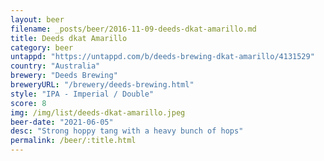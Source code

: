 ```yaml
---
layout: beer
filename: _posts/beer/2016-11-09-deeds-dkat-amarillo.md
title: Deeds dkat Amarillo
category: beer
untappd: "https://untappd.com/b/deeds-brewing-dkat-amarillo/4131529"
country: "Australia"
brewery: "Deeds Brewing"
breweryURL: "/brewery/deeds-brewing.html"
style: "IPA - Imperial / Double"
score: 8
img: /img/list/deeds-dkat-amarillo.jpeg
beer-date: "2021-06-05"
desc: "Strong hoppy tang with a heavy bunch of hops"
permalink: /beer/:title.html
---
```

